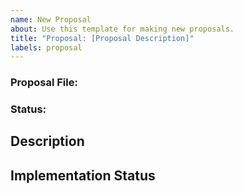 ```yaml
---
name: New Proposal
about: Use this template for making new proposals.
title: "Proposal: [Proposal Description]"
labels: proposal
---
```


### Proposal File:
### Status:

## Description

<!---
Add breif Description
-->

## Implementation Status

<!---
Breifly explain Implementation Status
-->
